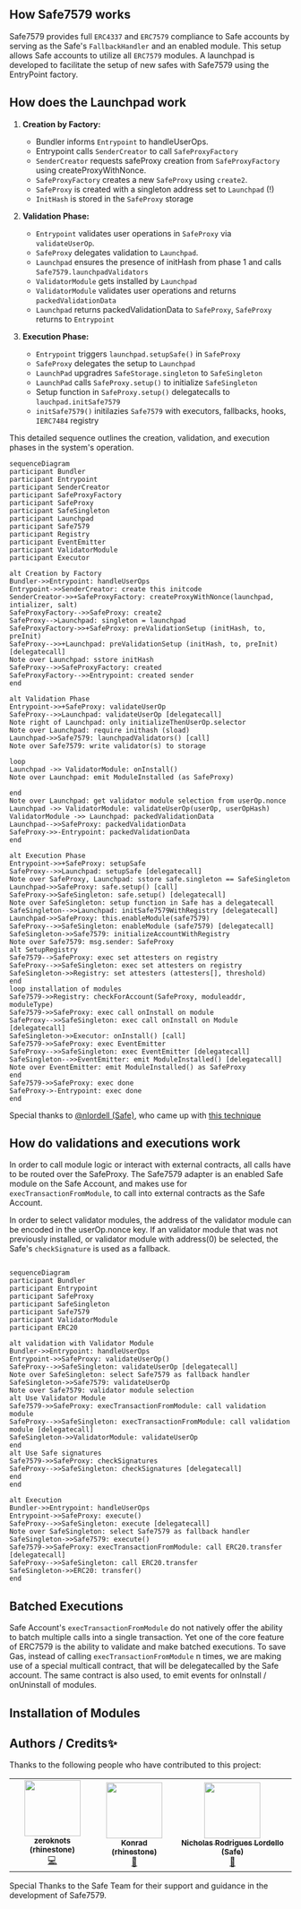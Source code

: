 ## How Safe7579 works

Safe7579 provides full `ERC4337` and `ERC7579` compliance to Safe accounts by serving as the Safe's `FallbackHandler` and an enabled module. This setup allows Safe accounts to utilize all `ERC7579` modules. A launchpad is developed to facilitate the setup of new safes with Safe7579 using the EntryPoint factory.

## How does the Launchpad work

1. **Creation by Factory:**

   - Bundler informs `Entrypoint` to handleUserOps.
   - Entrypoint calls `SenderCreator` to call `SafeProxyFactory`
   - `SenderCreator` requests safeProxy creation from `SafeProxyFactory` using createProxyWithNonce.
   - `SafeProxyFactory` creates a new `SafeProxy` using `create2`.
   - `SafeProxy` is created with a singleton address set to `Launchpad` (!)
   - `InitHash` is stored in the `SafeProxy` storage

2. **Validation Phase:**

   - `Entrypoint` validates user operations in `SafeProxy` via `validateUserOp`.
   - `SafeProxy` delegates validation to `Launchpad`.
   - `Launchpad` ensures the presence of initHash from phase 1 and calls `Safe7579.launchpadValidators`
   - `ValidatorModule` gets installed by `Launchpad`
   - `ValidatorModule` validates user operations and returns `packedValidationData`
   - `Launchpad` returns packedValidationData to `SafeProxy`, `SafeProxy` returns to `Entrypoint`

3. **Execution Phase:**
   - `Entrypoint` triggers `launchpad.setupSafe()` in `SafeProxy`
   - `SafeProxy` delegates the setup to `Launchpad`
   - `LaunchPad` upgradres `SafeStorage.singleton` to `SafeSingleton`
   - `LaunchPad` calls `SafeProxy.setup()` to initialize `SafeSingleton`
   - Setup function in `SafeProxy.setup()` delegatecalls to `lauchpad.initSafe7579`
   - `initSafe7579()` initilazies `Safe7579` with executors, fallbacks, hooks, `IERC7484` registry

This detailed sequence outlines the creation, validation, and execution phases in the system's operation.

```mermaid
sequenceDiagram
participant Bundler
participant Entrypoint
participant SenderCreator
participant SafeProxyFactory
participant SafeProxy
participant SafeSingleton
participant Launchpad
participant Safe7579
participant Registry
participant EventEmitter
participant ValidatorModule
participant Executor

alt Creation by Factory
Bundler->>Entrypoint: handleUserOps
Entrypoint->>SenderCreator: create this initcode
SenderCreator->>+SafeProxyFactory: createProxyWithNonce(launchpad, intializer, salt)
SafeProxyFactory-->>SafeProxy: create2
SafeProxy-->Launchpad: singleton = launchpad
SafeProxyFactory->>+SafeProxy: preValidationSetup (initHash, to, preInit)
SafeProxy-->>+Launchpad: preValidationSetup (initHash, to, preInit) [delegatecall]
Note over Launchpad: sstore initHash
SafeProxy-->>SafeProxyFactory: created
SafeProxyFactory-->>Entrypoint: created sender
end

alt Validation Phase
Entrypoint->>+SafeProxy: validateUserOp
SafeProxy-->>Launchpad: validateUserOp [delegatecall]
Note right of Launchpad: only initializeThenUserOp.selector
Note over Launchpad: require inithash (sload)
Launchpad->>Safe7579: launchpadValidators() [call]
Note over Safe7579: write validator(s) to storage

loop
Launchpad ->> ValidatorModule: onInstall()
Note over Launchpad: emit ModuleInstalled (as SafeProxy)

end
Note over Launchpad: get validator module selection from userOp.nonce
Launchpad ->> ValidatorModule: validateUserOp(userOp, userOpHash)
ValidatorModule ->> Launchpad: packedValidationData
Launchpad-->>SafeProxy: packedValidationData
SafeProxy->>-Entrypoint: packedValidationData
end

alt Execution Phase
Entrypoint->>+SafeProxy: setupSafe
SafeProxy-->>Launchpad: setupSafe [delegatecall]
Note over SafeProxy, Launchpad: sstore safe.singleton == SafeSingleton
Launchpad->>SafeProxy: safe.setup() [call]
SafeProxy->>SafeSingleton: safe.setup() [delegatecall]
Note over SafeSingleton: setup function in Safe has a delegatecall
SafeSingleton-->>Launchpad: initSafe7579WithRegistry [delegatecall]
Launchpad->>SafeProxy: this.enableModule(safe7579)
SafeProxy-->>SafeSingleton: enableModule (safe7579) [delegatecall]
SafeSingleton->>Safe7579: initializeAccountWithRegistry
Note over Safe7579: msg.sender: SafeProxy
alt SetupRegistry
Safe7579-->SafeProxy: exec set attesters on registry
SafeProxy-->>SafeSingleton: exec set attesters on registry
SafeSingleton->>Registry: set attesters (attesters[], threshold)
end
loop installation of modules
Safe7579->>Registry: checkForAccount(SafeProxy, moduleaddr, moduleType)
Safe7579->>SafeProxy: exec call onInstall on module
SafeProxy-->>SafeSingleton: exec call onInstall on Module [delegatecall]
SafeSingleton->>Executor: onInstall() [call]
Safe7579->>SafeProxy: exec EventEmitter
SafeProxy-->>SafeSingleton: exec EventEmitter [delegatecall]
SafeSingleton-->>EventEmitter: emit ModuleInstalled() [delegatecall]
Note over EventEmitter: emit ModuleInstalled() as SafeProxy
end
Safe7579->>SafeProxy: exec done
SafeProxy->-Entrypoint: exec done
end
```

Special thanks to [@nlordell (Safe)](https://github.com/nlordell), who came up with [this technique](https://github.com/safe-global/safe-modules/pull/184)

## How do validations and executions work

In order to call module logic or interact with external contracts, all calls have to be routed over the SafeProxy.
The Safe7579 adapter is an enabled Safe module on the Safe Account, and makes use for `execTransactionFromModule`, to call into external contracts as the Safe Account.

In order to select validator modules, the address of the validator module can be encoded in the userOp.nonce key. If an validator module that was not previously installed, or validator module with address(0) be selected, the Safe's `checkSignature` is used as a fallback.

```mermaid

sequenceDiagram
participant Bundler
participant Entrypoint
participant SafeProxy
participant SafeSingleton
participant Safe7579
participant ValidatorModule
participant ERC20

alt validation with Validator Module
Bundler->>Entrypoint: handleUserOps
Entrypoint->>SafeProxy: validateUserOp()
SafeProxy-->>SafeSingleton: validateUserOp [delegatecall]
Note over SafeSingleton: select Safe7579 as fallback handler
SafeSingleton->>Safe7579: validateUserOp
Note over Safe7579: validator module selection
alt Use Validator Module
Safe7579->>SafeProxy: execTransactionFromModule: call validation module
SafeProxy-->>SafeSingleton: execTransactionFromModule: call validation module [delegatecall]
SafeSingleton->>ValidatorModule: validateUserOp
end
alt Use Safe signatures
Safe7579->>SafeProxy: checkSignatures
SafeProxy-->>SafeSingleton: checkSignatures [delegatecall]
end
end

alt Execution
Bundler->>Entrypoint: handleUserOps
Entrypoint->>SafeProxy: execute()
SafeProxy-->>SafeSingleton: execute [delegatecall]
Note over SafeSingleton: select Safe7579 as fallback handler
SafeSingleton->>Safe7579: execute()
Safe7579->>SafeProxy: execTransactionFromModule: call ERC20.transfer [delegatecall]
SafeProxy-->>SafeSingleton: call ERC20.transfer
SafeSingleton->>ERC20: transfer()
end
```

## Batched Executions

Safe Account's `execTransactionFromModule` do not natively offer the ability to batch multiple calls into a single transaction. Yet one of the core feature of ERC7579 is the ability to validate and make batched executions.
To save Gas, instead of calling `execTransactionFromModule` n times, we are making use of a special multicall contract, that will be delegatecalled by the Safe account.
The same contract is also used, to emit events for onInstall / onUninstall of modules.

## Installation of Modules

## Authors / Credits✨

Thanks to the following people who have contributed to this project:

<!-- ALL-CONTRIBUTORS-LIST:START - Do not remove or modify this section -->
<!-- prettier-ignore-start -->
<!-- markdownlint-disable -->
<table>
  <tr>
    <td align="center"><a href="http://twitter.com/zeroknotsETH/"><img src="https://pbs.twimg.com/profile_images/1639062011387715590/bNmZ5Gpf_400x400.jpg" width="100px;" alt=""/><br /><sub><b>zeroknots (rhinestone)</b></sub></a><br /><a href="https://github.com/zeroknots" title="Code">💻</a></td>

<td align="center"><a href="https://twitter.com/abstractooor"><img src="https://avatars.githubusercontent.com/u/26718079" width="100px;" alt=""/><br /><sub><b>Konrad (rhinestone)</b></sub></a><br /><a href="https://github.com/kopy-kat" title="Spec">📝</a> </td>

<td align="center"><a href="https://twitter.com/NLordello"><img src="https://avatars.githubusercontent.com/u/4210206" width="100px;" alt=""/><br /><sub><b>Nicholas Rodrigues Lordello (Safe)
</b></sub></a><br /><a href="https://github.com/ nlordell" title="Review / Launchpad Idea">📝</a> </td>

  </tr>
</table>

Special Thanks to the Safe Team for their support and guidance in the development of Safe7579.
